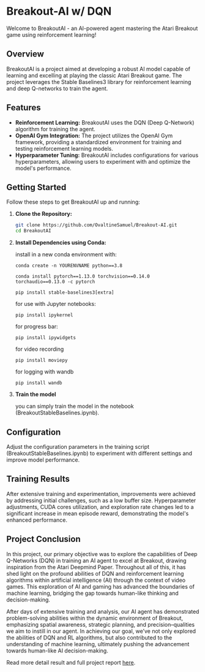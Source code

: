 # Breakout-AI w/ DQN

Welcome to BreakoutAI - an AI-powered agent mastering the Atari Breakout game using reinforcement learning!

## Overview

BreakoutAI is a project aimed at developing a robust AI model capable of learning and excelling at playing the classic Atari Breakout game. The project leverages the Stable Baselines3 library for reinforcement learning and deep Q-networks to train the agent.

## Features

- **Reinforcement Learning:** BreakoutAI uses the DQN (Deep Q-Network) algorithm for training the agent.
- **OpenAI Gym Integration:** The project utilizes the OpenAI Gym framework, providing a standardized environment for training and testing reinforcement learning models.
- **Hyperparameter Tuning:** BreakoutAI includes configurations for various hyperparameters, allowing users to experiment with and optimize the model's performance.

## Getting Started

Follow these steps to get BreakoutAI up and running:

1. **Clone the Repository:**
    ```bash
    git clone https://github.com/OvaltineSamuel/Breakout-AI.git
    cd BreakoutAI

2. **Install Dependencies using Conda:**
    
    install in a new conda environment with:
    ````
    conda create -n YOURENVNAME python==3.8

    conda install pytorch==1.13.0 torchvision==0.14.0 torchaudio==0.13.0 -c pytorch

    pip install stable-baselines3[extra]
    ````
    for use with Jupyter notebooks:
    ````
    pip install ipykernel
    ````
    for progress bar:
    ````
    pip install ipywidgets
    ````
    for video recording
    ````
    pip install moviepy
    ````
    for logging with wandb
    ````
    pip install wandb
    ````

3. **Train the model**

    you can simply train the model in the notebook (BreakoutStableBaselines.ipynb).

## Configuration

Adjust the configuration parameters in the training script (BreakoutStableBaselines.ipynb) to experiment with different settings and improve model performance.


## Training Results
After extensive training and experimentation, improvements were achieved by addressing initial challenges, such as a low buffer size. Hyperparameter adjustments, CUDA cores utilization, and exploration rate changes led to a significant increase in mean episode reward, demonstrating the model's enhanced performance.

## Project Conclusion
In this project, our primary objective was to explore the capabilities of Deep Q-Networks (DQN) in training an AI agent to excel at Breakout, drawing inspiration from the Atari Deepmind Paper. Throughout all of this, it has shed light on the profound abilities of DQN and reinforcement learning algorithms within artificial intelligence (AI) through the context of video games. This exploration of AI and gaming has advanced the boundaries of machine learning, bridging the gap towards human-like thinking and decision-making.

After days of extensive training and analysis, our AI agent has demonstrated problem-solving abilities within the dynamic environment of Breakout, emphasizing spatial awareness, strategic planning, and precision–qualities we aim to instill in our agent. In achieving our goal, we’ve not only explored the abilities of DQN and RL algorithms, but also contributed to the understanding of machine learning, ultimately pushing the advancement towards human-like AI decision-making.

Read more detail result and full project report [here](https://github.com/OvaltineSamuel/Breakout-AI/blob/main/Project%20Report%20(DQN-Breakout).pdf).